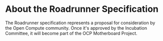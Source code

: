 # About the Roadrunner Specification

The Roadrunner specification represents a proposal for consideration by the Open Compute community. Once it's approved by the Incubation Committee, it will become part of the OCP Motherboard Project.